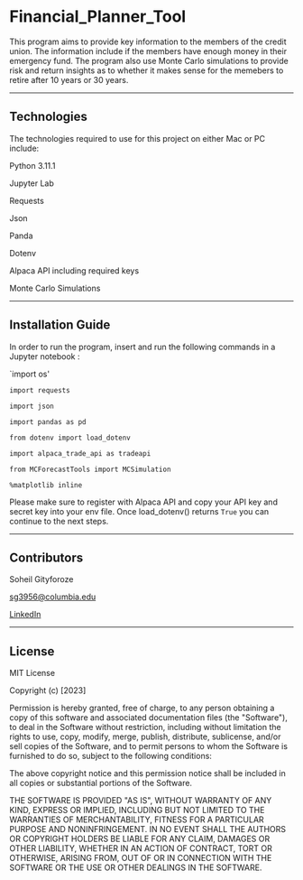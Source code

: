 # Financial_Planner_Tool

This program aims to provide key information to the members of the credit union. The information include if the members have enough money in their emergency fund. The program also use Monte Carlo simulations to provide risk and return insights as to whether it makes sense for the memebers to retire after 10 years or 30 years.

---

## Technologies

The technologies required to use for this project on either Mac or PC include:

Python 3.11.1

Jupyter Lab

Requests

Json

Panda

Dotenv

Alpaca API including required keys

Monte Carlo Simulations


---

## Installation Guide

In order to run the program, insert and run the following commands in a Jupyter notebook :

`import os'

`import requests`

`import json`

`import pandas as pd`

`from dotenv import load_dotenv`

`import alpaca_trade_api as tradeapi`

`from MCForecastTools import MCSimulation`

`%matplotlib inline`


Please make sure to register with Alpaca API and copy your API key and secret key into your env file.
Once load_dotenv() returns `True` you can continue to the next steps.

---

## Contributors

Soheil Gityforoze

sg3956@columbia.edu

[LinkedIn](https://www.linkedin.com/feed/)

---

## License

MIT License

Copyright (c) [2023]

Permission is hereby granted, free of charge, to any person obtaining a copy of this software and associated documentation files (the "Software"), to deal in the Software without restriction, including without limitation the rights to use, copy, modify, merge, publish, distribute, sublicense, and/or sell copies of the Software, and to permit persons to whom the Software is furnished to do so, subject to the following conditions:

The above copyright notice and this permission notice shall be included in all copies or substantial portions of the Software.

THE SOFTWARE IS PROVIDED "AS IS", WITHOUT WARRANTY OF ANY KIND, EXPRESS OR IMPLIED, INCLUDING BUT NOT LIMITED TO THE WARRANTIES OF MERCHANTABILITY, FITNESS FOR A PARTICULAR PURPOSE AND NONINFRINGEMENT. IN NO EVENT SHALL THE AUTHORS OR COPYRIGHT HOLDERS BE LIABLE FOR ANY CLAIM, DAMAGES OR OTHER
LIABILITY, WHETHER IN AN ACTION OF CONTRACT, TORT OR OTHERWISE, ARISING FROM, OUT OF OR IN CONNECTION WITH THE SOFTWARE OR THE USE OR OTHER DEALINGS IN THE SOFTWARE.
